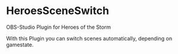 # HeroesSceneSwitch
OBS-Studio Plugin for Heroes of the Storm

With this Plugin you can switch scenes automatically, depending on gamestate.
